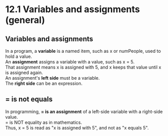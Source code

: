 # 12.1 Variables and assignments (general)

## Variables and assignments
In a program, a **variable** is a named item, such as x or numPeople, used to hold a value.   
An **assignment** assigns a variable with a value, such as x = 5.   
That assignment means x is assigned with 5, and x keeps that value until x is assigned again.   
An assignment's **left side** must be a variable.   
The **right side** can be an expression.

## = is not equals
In programming, **= is an assignment** of a left-side variable with a right-side value.   
= is NOT equality as in mathematics.   
Thus, x = 5 is read as "x is assigned with 5", and not as "x equals 5".

